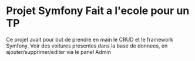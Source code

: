 # Projet Symfony Fait a l'ecole pour un TP

Ce projet avait pour but de prendre en main le CRUD et le framework Symfony. Voir des voitures presentes dans la base de donnees, en ajouter/supprimer/editer via le panel Admin